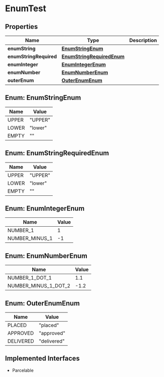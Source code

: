 

# EnumTest

## Properties

Name | Type | Description | Notes
------------ | ------------- | ------------- | -------------
**enumString** | [**EnumStringEnum**](#EnumStringEnum) |  |  [optional]
**enumStringRequired** | [**EnumStringRequiredEnum**](#EnumStringRequiredEnum) |  | 
**enumInteger** | [**EnumIntegerEnum**](#EnumIntegerEnum) |  |  [optional]
**enumNumber** | [**EnumNumberEnum**](#EnumNumberEnum) |  |  [optional]
**outerEnum** | [**OuterEnumEnum**](#OuterEnumEnum) |  |  [optional]



## Enum: EnumStringEnum

Name | Value
---- | -----
UPPER | &quot;UPPER&quot;
LOWER | &quot;lower&quot;
EMPTY | &quot;&quot;



## Enum: EnumStringRequiredEnum

Name | Value
---- | -----
UPPER | &quot;UPPER&quot;
LOWER | &quot;lower&quot;
EMPTY | &quot;&quot;



## Enum: EnumIntegerEnum

Name | Value
---- | -----
NUMBER_1 | 1
NUMBER_MINUS_1 | -1



## Enum: EnumNumberEnum

Name | Value
---- | -----
NUMBER_1_DOT_1 | 1.1
NUMBER_MINUS_1_DOT_2 | -1.2



## Enum: OuterEnumEnum

Name | Value
---- | -----
PLACED | &quot;placed&quot;
APPROVED | &quot;approved&quot;
DELIVERED | &quot;delivered&quot;


## Implemented Interfaces

* Parcelable


